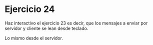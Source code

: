 
# Ejercicio 24

Haz interactivo el ejercicio 23 es decir, que los mensajes a enviar por servidor y cliente se lean desde teclado.

Lo mismo desde el servidor.